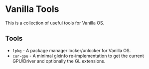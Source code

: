 # Vanilla Tools
This is a collection of useful tools for Vanilla OS.

## Tools
- `lpkg` - A package manager locker/unlocker for Vanilla OS.
- `cur-gpu` - A minimal glxinfo re-implementation to get the current GPU/Driver and optionally the GL extensions.